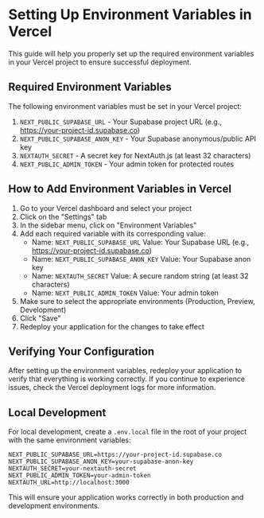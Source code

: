 # Setting Up Environment Variables in Vercel

This guide will help you properly set up the required environment variables in your Vercel project to ensure successful deployment.

## Required Environment Variables

The following environment variables must be set in your Vercel project:

1. `NEXT_PUBLIC_SUPABASE_URL` - Your Supabase project URL (e.g., https://your-project-id.supabase.co)
2. `NEXT_PUBLIC_SUPABASE_ANON_KEY` - Your Supabase anonymous/public API key
3. `NEXTAUTH_SECRET` - A secret key for NextAuth.js (at least 32 characters)
4. `NEXT_PUBLIC_ADMIN_TOKEN` - Your admin token for protected routes

## How to Add Environment Variables in Vercel

1. Go to your Vercel dashboard and select your project
2. Click on the "Settings" tab
3. In the sidebar menu, click on "Environment Variables"
4. Add each required variable with its corresponding value:
   - Name: `NEXT_PUBLIC_SUPABASE_URL` 
     Value: Your Supabase URL (e.g., https://your-project-id.supabase.co)
   - Name: `NEXT_PUBLIC_SUPABASE_ANON_KEY`
     Value: Your Supabase anon key
   - Name: `NEXTAUTH_SECRET`
     Value: A secure random string (at least 32 characters)
   - Name: `NEXT_PUBLIC_ADMIN_TOKEN`
     Value: Your admin token
5. Make sure to select the appropriate environments (Production, Preview, Development)
6. Click "Save"
7. Redeploy your application for the changes to take effect

## Verifying Your Configuration

After setting up the environment variables, redeploy your application to verify that everything is working correctly. If you continue to experience issues, check the Vercel deployment logs for more information.

## Local Development

For local development, create a `.env.local` file in the root of your project with the same environment variables:

```
NEXT_PUBLIC_SUPABASE_URL=https://your-project-id.supabase.co
NEXT_PUBLIC_SUPABASE_ANON_KEY=your-supabase-anon-key
NEXTAUTH_SECRET=your-nextauth-secret
NEXT_PUBLIC_ADMIN_TOKEN=your-admin-token
NEXTAUTH_URL=http://localhost:3000
```

This will ensure your application works correctly in both production and development environments. 